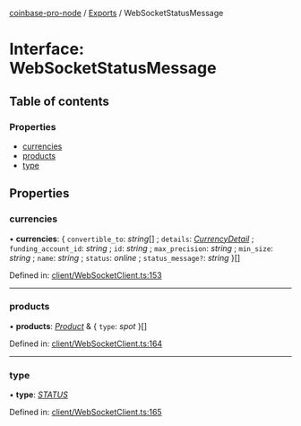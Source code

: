 [coinbase-pro-node](../README.md) / [Exports](../modules.md) / WebSocketStatusMessage

# Interface: WebSocketStatusMessage

## Table of contents

### Properties

- [currencies](websocketstatusmessage.md#currencies)
- [products](websocketstatusmessage.md#products)
- [type](websocketstatusmessage.md#type)

## Properties

### currencies

• **currencies**: { `convertible_to`: *string*[] ; `details`: [*CurrencyDetail*](currencydetail.md) ; `funding_account_id`: *string* ; `id`: *string* ; `max_precision`: *string* ; `min_size`: *string* ; `name`: *string* ; `status`: *online* ; `status_message?`: *string*  }[]

Defined in: [client/WebSocketClient.ts:153](https://github.com/bennycode/coinbase-pro-node/blob/a54e177/src/client/WebSocketClient.ts#L153)

___

### products

• **products**: [*Product*](product.md) & { `type`: *spot*  }[]

Defined in: [client/WebSocketClient.ts:164](https://github.com/bennycode/coinbase-pro-node/blob/a54e177/src/client/WebSocketClient.ts#L164)

___

### type

• **type**: [*STATUS*](../enums/websocketresponsetype.md#status)

Defined in: [client/WebSocketClient.ts:165](https://github.com/bennycode/coinbase-pro-node/blob/a54e177/src/client/WebSocketClient.ts#L165)
